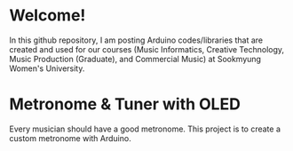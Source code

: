 # Welcome!

In this github repository, I am posting Arduino codes/libraries that are created and used for our courses (Music Informatics, Creative Technology, Music Production (Graduate), and Commercial Music) at Sookmyung Women's University.


# Metronome & Tuner with OLED

Every musician should have a good metronome. This project is to create a custom metronome with Arduino.
